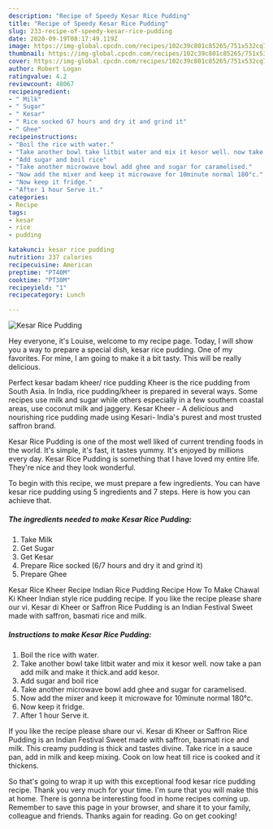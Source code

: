 ```yaml
---
description: "Recipe of Speedy Kesar Rice Pudding"
title: "Recipe of Speedy Kesar Rice Pudding"
slug: 233-recipe-of-speedy-kesar-rice-pudding
date: 2020-09-19T08:17:49.119Z
image: https://img-global.cpcdn.com/recipes/102c39c801c85265/751x532cq70/kesar-rice-pudding-recipe-main-photo.jpg
thumbnail: https://img-global.cpcdn.com/recipes/102c39c801c85265/751x532cq70/kesar-rice-pudding-recipe-main-photo.jpg
cover: https://img-global.cpcdn.com/recipes/102c39c801c85265/751x532cq70/kesar-rice-pudding-recipe-main-photo.jpg
author: Robert Logan
ratingvalue: 4.2
reviewcount: 48067
recipeingredient:
- " Milk"
- " Sugar"
- " Kesar"
- " Rice socked 67 hours and dry it and grind it"
- " Ghee"
recipeinstructions:
- "Boil the rice with water."
- "Take another bowl take litbit water and mix it kesor well. now take a pan add milk and make it thick.and add kesor."
- "Add sugar and boil rice"
- "Take another microwave bowl add ghee and sugar for caramelised."
- "Now add the mixer and keep it microwave for 10minute normal 180°c."
- "Now keep it fridge."
- "After 1 hour Serve it."
categories:
- Recipe
tags:
- kesar
- rice
- pudding

katakunci: kesar rice pudding 
nutrition: 237 calories
recipecuisine: American
preptime: "PT40M"
cooktime: "PT30M"
recipeyield: "1"
recipecategory: Lunch

---
```



![Kesar Rice Pudding](https://img-global.cpcdn.com/recipes/102c39c801c85265/751x532cq70/kesar-rice-pudding-recipe-main-photo.jpg)

Hey everyone, it's Louise, welcome to my recipe page. Today, I will show you a way to prepare a special dish, kesar rice pudding. One of my favorites. For mine, I am going to make it a bit tasty. This will be really delicious.

Perfect kesar badam kheer/ rice pudding Kheer is the rice pudding from South Asia. In India, rice pudding/kheer is prepared in several ways. Some recipes use milk and sugar while others especially in a few southern coastal areas, use coconut milk and jaggery. Kesar Kheer - A delicious and nourishing rice pudding made using Kesari- India&#39;s purest and most trusted saffron brand.

Kesar Rice Pudding is one of the most well liked of current trending foods in the world. It's simple, it's fast, it tastes yummy. It's enjoyed by millions every day. Kesar Rice Pudding is something that I have loved my entire life. They're nice and they look wonderful.


To begin with this recipe, we must prepare a few ingredients. You can have kesar rice pudding using 5 ingredients and 7 steps. Here is how you can achieve that.

<!--inarticleads1-->

##### The ingredients needed to make Kesar Rice Pudding:

1. Take  Milk
1. Get  Sugar
1. Get  Kesar
1. Prepare  Rice socked (6/7 hours and dry it and grind it)
1. Prepare  Ghee


Kesar Rice Kheer Recipe Indian Rice Pudding Recipe How To Make Chawal Ki Kheer Indian style rice pudding recipe. If you like the recipe please share our vi. Kesar di Kheer or Saffron Rice Pudding is an Indian Festival Sweet made with saffron, basmati rice and milk. 

<!--inarticleads2-->

##### Instructions to make Kesar Rice Pudding:

1. Boil the rice with water.
1. Take another bowl take litbit water and mix it kesor well. now take a pan add milk and make it thick.and add kesor.
1. Add sugar and boil rice
1. Take another microwave bowl add ghee and sugar for caramelised.
1. Now add the mixer and keep it microwave for 10minute normal 180°c.
1. Now keep it fridge.
1. After 1 hour Serve it.


If you like the recipe please share our vi. Kesar di Kheer or Saffron Rice Pudding is an Indian Festival Sweet made with saffron, basmati rice and milk. This creamy pudding is thick and tastes divine. Take rice in a sauce pan, add in milk and keep mixing. Cook on low heat till rice is cooked and it thickens. 

So that's going to wrap it up with this exceptional food kesar rice pudding recipe. Thank you very much for your time. I'm sure that you will make this at home. There is gonna be interesting food in home recipes coming up. Remember to save this page in your browser, and share it to your family, colleague and friends. Thanks again for reading. Go on get cooking!
